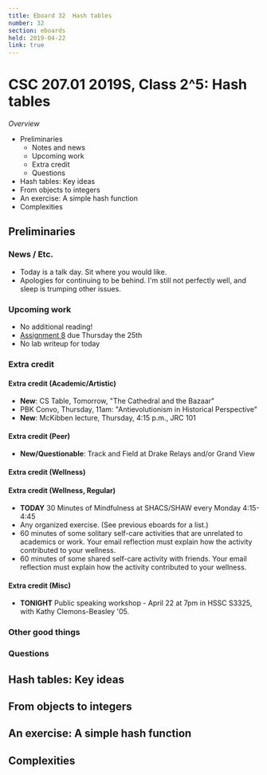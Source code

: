 ```yaml
---
title: Eboard 32  Hash tables
number: 32
section: eboards
held: 2019-04-22
link: true
---
```

CSC 207.01 2019S, Class 2^5:  Hash tables
=========================================

_Overview_

* Preliminaries
    * Notes and news
    * Upcoming work
    * Extra credit
    * Questions
* Hash tables: Key ideas
* From objects to integers
* An exercise: A simple hash function
* Complexities

Preliminaries
-------------

### News / Etc.

* Today is a talk day.  Sit where you would like.
* Apologies for continuing to be behind.  I'm still not perfectly well,
  and sleep is trumping other issues.

### Upcoming work

* No additional reading! 
* [Assignment 8](../assignments/assignment08) due Thursday the 25th
* No lab writeup for today

### Extra credit

#### Extra credit (Academic/Artistic)

* **New**: CS Table, Tomorrow, "The Cathedral and the Bazaar"
* PBK Convo, Thursday, 11am: "Antievolutionism in Historical Perspective"
* **New**: McKibben lecture, Thursday, 4:15 p.m., JRC 101

#### Extra credit (Peer)

* **New/Questionable**: Track and Field at Drake Relays and/or Grand View

#### Extra credit (Wellness)

#### Extra credit (Wellness, Regular)

* **TODAY** 30 Minutes of Mindfulness at SHACS/SHAW every Monday 4:15-4:45
* Any organized exercise.  (See previous eboards for a list.)
* 60 minutes of some solitary self-care activities that are unrelated to 
  academics or work.  Your email reflection must explain how
  the activity contributed to your wellness.
* 60 minutes of some shared self-care activity with friends.  Your email 
  reflection must explain how the activity contributed to your wellness.

#### Extra credit (Misc)

* **TONIGHT** Public speaking workshop - April 22 at 7pm in HSSC S3325, with
  Kathy Clemons-Beasley '05.

### Other good things

### Questions

Hash tables: Key ideas
----------------------

From objects to integers
------------------------

An exercise: A simple hash function
-----------------------------------

Complexities
------------
